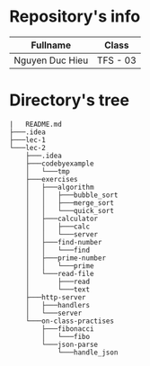 # Repository's info

|     Fullname    |    Class     |
|-----------------|--------------|
| Nguyen Duc Hieu |   TFS - 03   |

# Directory's tree
```
|   README.md
├───.idea
├───lec-1
└───lec-2
    ├───.idea
    ├───codebyexample
    │   └───tmp
    ├───exercises
    │   ├───algorithm
    │   │   ├───bubble_sort
    │   │   ├───merge_sort
    │   │   └───quick_sort
    │   ├───calculator
    │   │   ├───calc
    │   │   └───server
    │   ├───find-number
    │   │   └───find
    │   ├───prime-number
    │   │   └───prime
    │   └───read-file
    │       ├───read
    │       └───text
    ├───http-server
    │   ├───handlers
    │   └───server
    └───on-class-practises
        ├───fibonacci
        │   └───fibo
        └───json-parse
            └───handle_json

```